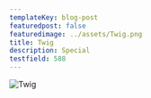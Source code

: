 ```yaml
---
templateKey: blog-post
featuredpost: false
featuredimage: ../assets/Twig.png
title: Twig
description: Special
testfield: 588
---
```

![Twig](../assets/Twig.png)